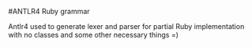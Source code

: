 #ANTLR4 Ruby grammar

Antlr4 used to generate lexer and parser for partial Ruby implementation with no classes and some other necessary things =)

